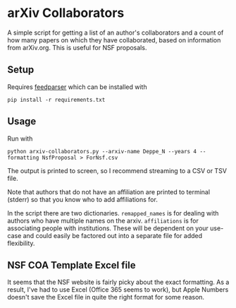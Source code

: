 # arXiv Collaborators

A simple script for getting a list of an author's collaborators and a count of
how many papers on which they have collaborated, based on information from
arXiv.org. This is useful for NSF proposals.

## Setup
Requires [feedparser](https://pypi.python.org/pypi/feedparser) which can be
installed with
```
pip install -r requirements.txt
```

## Usage
Run with
```
python arxiv-collaborators.py --arxiv-name Deppe_N --years 4 --formatting NsfProposal > ForNsf.csv
```
The output is printed to screen, so I recommend streaming to a CSV or TSV file.

Note that authors that do not have an affiliation are printed to terminal
(stderr) so that you know who to add affiliations for.

In the script there are two dictionaries. `remapped_names` is for dealing with
authors who have multiple names on the arxiv. `affiliations` is for associating
people with institutions. These will be dependent on your use-case and could
easily be factored out into a separate file for added flexibility.

## NSF COA Template Excel file
It seems that the NSF website is fairly picky about the exact formatting. As a
result, I've had to use Excel (Office 365 seems to work), but Apple Numbers
doesn't save the Excel file in quite the right format for some reason.
